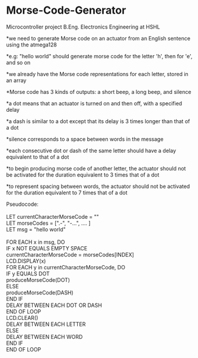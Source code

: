# Morse-Code-Generator
Microcontroller project B.Eng. Electronics Engineering at HSHL
 


*we need to generate Morse code on an actuator from an English sentence using the atmega128

*e.g: "hello world" should generate morse code for the letter 'h', then for 'e', and so on

*we already have the Morse code representations for each letter, stored in an array

*Morse code has 3 kinds of outputs: a short beep, a long beep, and silence

*a dot means that an actuator is turned on and then off, with a specified delay

*a dash is similar to a dot except that its delay is 3 times longer than that of a dot

*silence corresponds to a space between words in the message

*each consecutive dot or dash of the same letter should have a delay equivalent to that of a dot

*to begin producing morse code of another letter, the actuator should not be activated for the duration equivalent to 3 times that of a dot

*to represent spacing between words, the actuator should not be activated for the duration equivalent to 7 times that of a dot

Pseudocode:<br />
<br />
LET currentCharacterMorseCode = ""<br />
LET morseCodes = [".-", "-...",    ....   ]<br />
LET msg = "hello world"<br />
<br />
FOR EACH x in msg, DO<br />
	IF x NOT EQUALS EMPTY SPACE<br />
		currentCharacterMorseCode = morseCodes[INDEX]<br />
		LCD.DISPLAY(x)<br />
		FOR EACH y in currentCharacterMorseCode, DO<br />
			IF y EQUALS DOT<br />
				produceMorseCode(DOT)<br />
			ELSE<br />
				produceMorseCode(DASH)<br />
			END IF<br />
			DELAY BETWEEN EACH DOT OR DASH<br />
		END OF LOOP<br />
		LCD.CLEAR()<br />
		DELAY BETWEEN EACH LETTER<br />
	ELSE<br />
		DELAY BETWEEN EACH WORD<br />
	END IF<br />
END OF LOOP<br />
	
